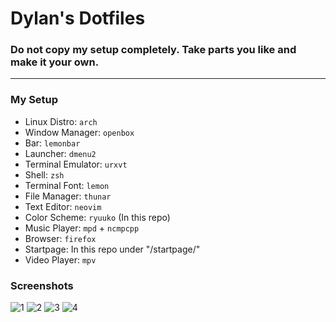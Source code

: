 # Dylan's Dotfiles

### Do not copy my setup completely. Take parts you like and make it your own.

<hr>

<!--- My Setup {{{ -->

### My Setup

* Linux Distro: `arch`
* Window Manager: `openbox`
* Bar: `lemonbar`
* Launcher: `dmenu2`
* Terminal Emulator: `urxvt`
* Shell: `zsh`
* Terminal Font: `lemon`
* File Manager: `thunar`
* Text Editor: `neovim`
* Color Scheme: `ryuuko` (In this repo)
* Music Player: `mpd` + `ncmpcpp`
* Browser: `firefox`
* Startpage: In this repo under "/startpage/"
* Video Player: `mpv`

<!--- }}} -->

### Screenshots

![1](http://i.imgur.com/9PIjfg8.png)
![2](http://i.imgur.com/TWsaxnX.png)
![3](http://i.imgur.com/iWjPDZh.png)
![4](http://i.imgur.com/gnkvBI6.png)
